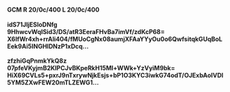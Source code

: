 #### GCM R 20/0c/400 L 20/0c/400
**idS71JljESloDNfg**<br/>**9HhwcvWqISid3/DS/atR3EeraFHvBa7imVf/zdKcP68=**<br/>**X6IfWr4xh+rrAli404/fMUoCgNx08aumjXFAaYYyOu0o6QwfsitqkGUqBoLEek9Ai5INGHlDNzP1xDcq...**<br/><br/>
**zfzhiGqPnmkYkQ8z**<br/>**07pfeVKyjmB2KlPCJvBKpeRkH15Ml+WWk+YzVyiM9bk=**<br/>**HiX69CVLs5+pxrJ9nTxrywNjkEsjs+bP1O3KYC3iwkG74odT/OJExbAoIVDI5YM5ZXwFEW20mTLZEWG1...**